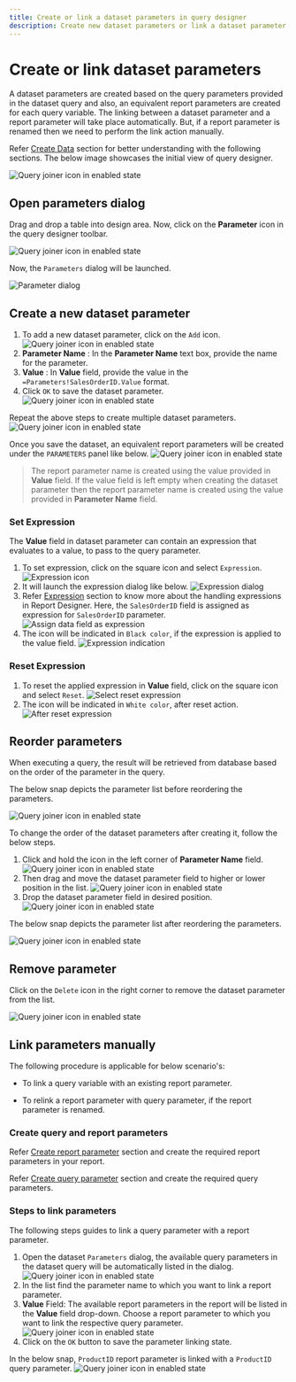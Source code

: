 ```yaml
---
title: Create or link a dataset parameters in query designer
description: Create new dataset parameters or link a dataset parameter with a report parameter on dataset create/edit action in Bold Report Designer
---
```


# Create or link dataset parameters

A dataset parameters are created based on the query parameters provided in the dataset query and also, an equivalent report parameters are created for each query variable. The linking between a dataset parameter and a report parameter will take place automatically. But, if a report parameter is renamed then we need to perform the link action manually.

Refer [Create Data](/designer-guide/report-designer/manage-data/dataset/create-an-embedded-dataset/) section for better understanding with the following sections. The below image showcases the initial view of query designer.

![Query joiner icon in enabled state](/static/assets/on-premise/images/report-designer/transforming-data/create-or-link-dataset-parameters/query-designer-initial-view.png)

## Open parameters dialog

Drag and drop a table into design area. Now, click on the **Parameter** icon in the query designer toolbar.

![Query joiner icon in enabled state](/static/assets/on-premise/images/report-designer/transforming-data/create-or-link-dataset-parameters/query-parameter-icon.png)

Now, the `Parameters` dialog will be launched.

![Parameter dialog](/static/assets/on-premise/images/report-designer/transforming-data/create-or-link-dataset-parameters/query-parameter-dialog.png)

## Create a new dataset parameter

1. To add a new dataset parameter, click on the `Add` icon.
![Query joiner icon in enabled state](/static/assets/on-premise/images/report-designer/transforming-data/create-or-link-dataset-parameters/add-parameter.png)
2. **Parameter Name** : In the **Parameter Name** text box, provide the name for the parameter.
3. **Value** : In **Value** field, provide the value in the `=Parameters!SalesOrderID.Value` format.
4. Click `OK` to save the dataset parameter.
![Query joiner icon in enabled state](/static/assets/on-premise/images/report-designer/transforming-data/create-or-link-dataset-parameters/provide-values-in-fields.png)

Repeat the above steps to create multiple dataset parameters.
![Query joiner icon in enabled state](/static/assets/on-premise/images/report-designer/transforming-data/create-or-link-dataset-parameters/multiple-parameters.png)

Once you save the dataset, an equivalent report parameters will be created under the `PARAMETERS` panel like below.
![Query joiner icon in enabled state](/static/assets/on-premise/images/report-designer/transforming-data/create-or-link-dataset-parameters/report-parameters-list.png)

> The report parameter name is created using the value provided in **Value** field. If the value field is left empty when creating the dataset parameter then the report parameter name is created using the value provided in **Parameter Name** field.

### Set Expression

The **Value** field in dataset parameter can contain an expression that evaluates to a value, to pass to the query parameter.

1. To set expression, click on the square icon and select `Expression`.
![Expression icon ](/static/assets/on-premise/images/report-designer/transforming-data/create-or-link-dataset-parameters/expression-icon-value-field.png)
2. It will launch the expression dialog like below.
![Expression dialog](/static/assets/on-premise/images/report-designer/transforming-data/create-or-link-dataset-parameters/expression-dialog.png)
3. Refer [Expression](/designer-guide/report-designer/compose-report/expressions/) section to know more about the handling expressions in Report Designer. Here, the `SalesOrderID` field is assigned as expression for `SalesOrderID` parameter.
![Assign data field as expression](/static/assets/on-premise/images/report-designer/transforming-data/create-or-link-dataset-parameters/aasign-data-fields.png)
4. The icon will be indicated in `Black color`, if the expression is applied to the value field.
![Expression indication](/static/assets/on-premise/images/report-designer/transforming-data/create-or-link-dataset-parameters/expression-set-indication.png)

### Reset Expression

1. To reset the applied expression in **Value** field, click on the square icon and select `Reset`.
![Select reset expression](/static/assets/on-premise/images/report-designer/transforming-data/create-or-link-dataset-parameters/reset-expression-option.png)
2. The icon will be indicated in `White color`, after reset action.
![After reset expression](/static/assets/on-premise/images/report-designer/transforming-data/create-or-link-dataset-parameters/expression-reset-indication.png)

## Reorder parameters

When executing a query, the result will be retrieved from database based on the order of the parameter in the query.

The below snap depicts the parameter list before reordering the parameters.

![Query joiner icon in enabled state](/static/assets/on-premise/images/report-designer/transforming-data/create-or-link-dataset-parameters/before-reordering-parameters.png)

To change the order of the dataset parameters after creating it, follow the below steps.

1. Click and hold the icon in the left corner of **Parameter Name** field.
 ![Query joiner icon in enabled state](/static/assets/on-premise/images/report-designer/transforming-data/create-or-link-dataset-parameters/gripper-icon-to-perform-drag-action.png)
2. Then drag and move the dataset parameter field to higher or lower position in the list.
![Query joiner icon in enabled state](/static/assets/on-premise/images/report-designer/transforming-data/create-or-link-dataset-parameters/drag-start-action.png)
3. Drop the dataset parameter field in desired position.
![Query joiner icon in enabled state](/static/assets/on-premise/images/report-designer/transforming-data/create-or-link-dataset-parameters/drag-action-demo.png)

The below snap depicts the parameter list after reordering the parameters.

![Query joiner icon in enabled state](/static/assets/on-premise/images/report-designer/transforming-data/create-or-link-dataset-parameters/after-reorder-action.png)

## Remove parameter

Click on the `Delete` icon in the right corner to remove the dataset parameter from the list.

![Query joiner icon in enabled state](/static/assets/on-premise/images/report-designer/transforming-data/create-or-link-dataset-parameters/delete-query-parameter.png)

## Link parameters manually

The following procedure is applicable for below scenario's:

* To link a query variable with an existing report parameter.

* To relink a report parameter with query parameter, if the report parameter is renamed.

### Create query and report parameters

Refer [Create report parameter](/designer-guide/report-designer/report-parameters/add/) section and create the required report parameters in your report.

Refer [Create query parameter](/designer-guide/report-designer/transforming-data/define-query-parameters/) section and create the required query parameters.

### Steps to link parameters

The following steps guides to link a query parameter with a report parameter.

1. Open the dataset `Parameters` dialog, the available query parameters in the dataset query will be automatically listed in the dialog.
![Query joiner icon in enabled state](/static/assets/on-premise/images/report-designer/transforming-data/create-or-link-dataset-parameters/parameter-list-on-open-action.png)
2. In the list find the parameter name to which you want to link a report parameter.
3. **Value** Field: The available report parameters in the report will be listed in the **Value** field drop-down. Choose a report parameter to which you want to link the respective query parameter.
![Query joiner icon in enabled state](/static/assets/on-premise/images/report-designer/transforming-data/create-or-link-dataset-parameters/value-field-drop-down.png)
4. Click on the `OK` button to save the parameter linking state.

In the below snap, `ProductID` report parameter is linked with a `ProductID` query parameter.
![Query joiner icon in enabled state](/static/assets/on-premise/images/report-designer/transforming-data/create-or-link-dataset-parameters/link-paramter-name.png)